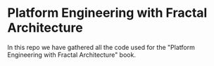 # Platform Engineering with Fractal Architecture

In this repo we have gathered all the code used for the "Platform Engineering with Fractal Architecture" book.